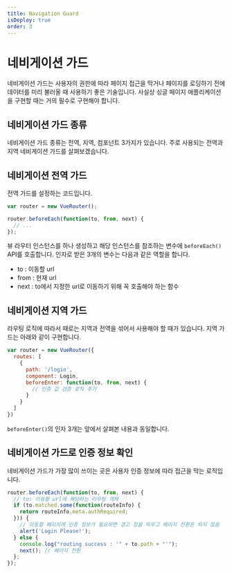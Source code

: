 ```yaml
---
title: Navigation Guard
isDeploy: true
order: 3
---
```


# 네비게이션 가드

네비게이션 가드는 사용자의 권한에 따라 페이지 접근을 막거나 페이지를 로딩하기 전에 데이터를 미리 불러올 때 사용하기 좋은 기술입니다. 사실상 싱글 페이지 애플리케이션을 구현할 때는 거의 필수로 구현해야 합니다.

## 네비게이션 가드 종류

네비게이션 가드 종류는 전역, 지역, 컴포넌트 3가지가 있습니다. 주로 사용되는 전역과 지역 네비게이션 가드를 살펴보겠습니다.

## 네비게이션 전역 가드

전역 가드를 설정하는 코드입니다.

```js
var router = new VueRouter();

router.beforeEach(function(to, from, next) {
  // ...
});
```

뷰 라우터 인스턴스를 하나 생성하고 해당 인스턴스를 참조하는 변수에 `beforeEach()` API를 호출합니다. 인자로 받은 3개의 변수는 다음과 같은 역할을 합니다.

- to : 이동할 url
- from : 현재 url
- next : to에서 지정한 url로 이동하기 위해 꼭 호출해야 하는 함수

## 네비게이션 지역 가드

라우팅 로직에 따라서 때로는 지역과 전역을 섞어서 사용해야 할 때가 있습니다. 지역 가드는 아래와 같이 구현합니다.

```js
var router = new VueRouter({
  routes: [
    {
      path: '/login',
      component: Login,
      beforeEnter: function(to, from, next) {
        // 인증 값 검증 로직 추가
      }
    }
  ]
})
```

`beforeEnter()`의 인자 3개는 앞에서 살펴본 내용과 동일합니다.

## 네비게이션 가드로 인증 정보 확인

네비게이션 가드가 가장 많이 쓰이는 곳은 사용자 인증 정보에 따라 접근을 막는 로직입니다.

```js
router.beforeEach(function(to, from, next) {
  // to: 이동할 url에 해당하는 라우팅 객체
  if (to.matched.some(function(routeInfo) {
    return routeInfo.meta.authRequired;
  })) {
    // 이동할 페이지에 인증 정보가 필요하면 경고 창을 띄우고 페이지 전환은 하지 않음
    alert('Login Please!');
  } else {
    console.log("routing success : '" + to.path + "'");
    next(); // 페이지 전환
  };
});
```

